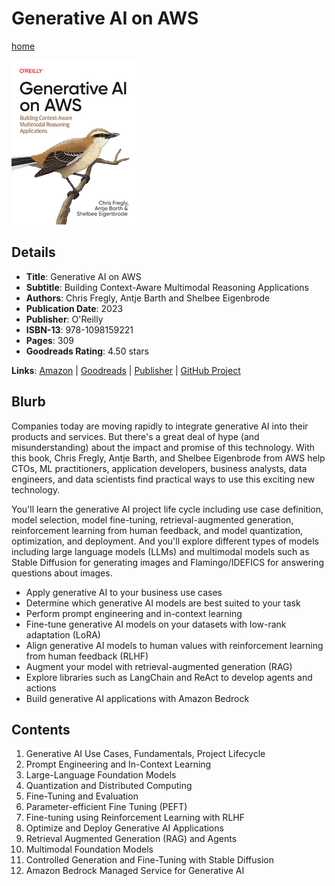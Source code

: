 # Generative AI on AWS

[home](../)

![Cover Image](generative-ai-on-aws.png)

## Details

* **Title**: Generative AI on AWS
* **Subtitle**: Building Context-Aware Multimodal Reasoning Applications
* **Authors**: Chris Fregly, Antje Barth and Shelbee Eigenbrode 
* **Publication Date**: 2023
* **Publisher**: O'Reilly
* **ISBN-13**: 978-1098159221
* **Pages**: 309
* **Goodreads Rating**: 4.50 stars


**Links**: [Amazon](https://a.co/d/f6xUdNI) |
[Goodreads](https://www.goodreads.com/book/show/197525483-generative-ai-on-aws) |
[Publisher](https://www.oreilly.com/library/view/generative-ai-on/9781098159214/) |
[GitHub Project](https://github.com/generative-ai-on-aws/generative-ai-on-aws)

## Blurb

Companies today are moving rapidly to integrate generative AI into their products and services. But there's a great deal of hype (and misunderstanding) about the impact and promise of this technology. With this book, Chris Fregly, Antje Barth, and Shelbee Eigenbrode from AWS help CTOs, ML practitioners, application developers, business analysts, data engineers, and data scientists find practical ways to use this exciting new technology.

You'll learn the generative AI project life cycle including use case definition, model selection, model fine-tuning, retrieval-augmented generation, reinforcement learning from human feedback, and model quantization, optimization, and deployment. And you'll explore different types of models including large language models (LLMs) and multimodal models such as Stable Diffusion for generating images and Flamingo/IDEFICS for answering questions about images.

* Apply generative AI to your business use cases
* Determine which generative AI models are best suited to your task
* Perform prompt engineering and in-context learning
* Fine-tune generative AI models on your datasets with low-rank adaptation (LoRA)
* Align generative AI models to human values with reinforcement learning from human feedback (RLHF)
* Augment your model with retrieval-augmented generation (RAG)
* Explore libraries such as LangChain and ReAct to develop agents and actions
* Build generative AI applications with Amazon Bedrock

## Contents

1. Generative AI Use Cases, Fundamentals, Project Lifecycle
2. Prompt Engineering and In-Context Learning
3. Large-Language Foundation Models
4. Quantization and Distributed Computing
5. Fine-Tuning and Evaluation
6. Parameter-efficient Fine Tuning (PEFT)
7. Fine-tuning using Reinforcement Learning with RLHF
8. Optimize and Deploy Generative AI Applications
9. Retrieval Augmented Generation (RAG) and Agents
10. Multimodal Foundation Models
11. Controlled Generation and Fine-Tuning with Stable Diffusion
12. Amazon Bedrock Managed Service for Generative AI

